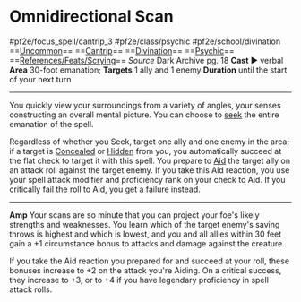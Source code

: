 # Omnidirectional Scan
#pf2e/focus_spell/cantrip_3 #pf2e/class/psychic #pf2e/school/divination
==[Uncommon](../../../rules/traits/uncommon.md)== ==[Cantrip](../../../rules/traits/cantrip.md)== ==[Divination](../../../rules/traits/divination.md)== ==[Psychic](../../../Traits/Psychic.md)== ==[References/Feats/Scrying](References/Feats/Scrying)==
*Source* Dark Archive pg. 18
**Cast** ► verbal
**Area** 30-foot emanation; **Targets** 1 ally and 1 enemy
**Duration** until the start of your next turn

---
You quickly view your surroundings from a variety of angles, your senses constructing an overall mental picture. You can choose to [seek](../../../rules/actions/seek.md) the entire emanation of the spell.

Regardless of whether you Seek, target one ally and one enemy in the area; if a target is [Concealed](../../../Conditions/Concealed.md) or [Hidden](../../../Conditions/Hidden.md) from you, you automatically succeed at the flat check to target it with this spell. You prepare to [Aid](../../../Rules/Actions/Basic_Actions/Aid.md) the target ally on an attack roll against the target enemy. If you take this Aid reaction, you use your spell attack modifier and proficiency rank on your check to Aid. If you critically fail the roll to Aid, you get a failure instead.

---
**Amp** Your scans are so minute that you can project your foe's likely strengths and weaknesses. You learn which of the target enemy's saving throws is highest and which is lowest, and you and all allies within 30 feet gain a +1 circumstance bonus to attacks and damage against the creature.

If you take the Aid reaction you prepared for and succeed at your roll, these bonuses increase to +2 on the attack you're Aiding. On a critical success, they increase to +3, or to +4 if you have legendary proficiency in spell attack rolls.